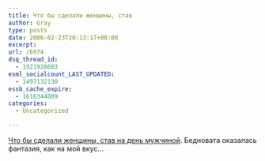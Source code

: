 ```yaml
---
title: Что бы сделали женщины, став
author: Gray
type: posts
date: 2006-02-23T20:13:17+00:00
excerpt:
url: /6974
dsq_thread_id:
  - 1921928603
esml_socialcount_LAST_UPDATED:
  - 1497132130
essb_cache_expire:
  - 1616344009
categories:
  - Uncategorized

---
```








<a href="http://forum.moya-semya.ru/index.php?showtopic=13656&#038;st=0" target="_blank">Что бы сделали женщины, став на день мужчиной</a>. Бедновата оказалась фантазия, как на мой вкус&#8230;
